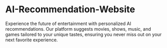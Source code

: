 # AI-Recommendation-Website
Experience the future of entertainment with personalized AI recommendations. Our platform suggests movies, shows, music, and games tailored to your unique tastes, ensuring you never miss out on your next favorite experience.
